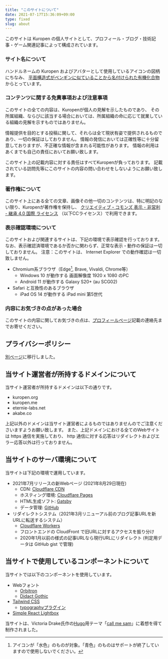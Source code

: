 ```yaml
---
title: "このサイトについて"
date: 2021-07-17T15:36:09+09:00
type: fixed
slug: about
---
```

このサイトは Kuropen の個人サイトとして、プロフィール・ブログ・技術記事・ゲーム関連記事によって構成されています。

### サイト名について
ハンドルネームの Kuropen およびアバターとして使用しているアイコンの図柄にちなみ、
[平面構造式がペンギンに似ていることから名付けられた有機化合物](https://ja.wikipedia.org/wiki/%E3%83%9A%E3%83%B3%E3%82%AE%E3%83%8E%E3%83%B3) からとっています。

### コンテンツに関する免責事項および注意事項
このサイトの全ての内容は、Kuropenが個人の見解を示したものであり、
その所属組織、ならびに該当する場合においては、所属組織の命に応じて就業している組織の見解を示すものではありません。

情報提供を目的とする投稿に関して、それらは全て現状有姿で提供されるものであり、一切の保証はしておりません。
情報の発信においては正確性等に十分留意しておりますが、不正確な情報が含まれる可能性があります。
情報の利用はあくまでも自己の責任においてお願い致します。

このサイト上の記載内容に対する責任はすべてKuropenが負っております。
記載されている訪問先等にこのサイトの内容の問い合わせをしないようにお願い致します。

### 著作権について
このサイト上にある全ての文章、画像その他一切のコンテンツは、特に明記のない限り、Kuropenが著作権を保持し、
[クリエイティブ・コモンズ 表示 - 非営利 - 継承 4.0 国際 ライセンス](https://creativecommons.org/licenses/by-nc-sa/4.0/)
（以下CCライセンス）で利用できます。

### 表示確認環境について
このサイトおよび関連するサイトは、下記の環境で表示確認を行っております。
なお、表示確認済環境であるか否かに関わらず、正常な表示・動作の保証は一切しておりません。
注意：このサイトは、 Internet Explorer での動作確認は一切致しません。

- Chromium系ブラウザ（Edge[^1], Brave, Vivaldi, Chrome等）
   - Windows 10 が動作する 画面解像度 1920 x 1080 のPC
   - Android 11 が動作する Galaxy S20+ (au SCG02)
- Safari と互換性のあるブラウザ
   - iPad OS 14 が動作する iPad mini 第5世代

[^1]: アイコンが「水色」のものが対象。「青色」のものはサポートが終了していますので使用しないでください。

### 内容にお気づきの点があった場合
このサイトの内容に関してお気づきの点は、[プロフィールページ](/profile)記載の連絡先までお寄せください。

## プライバシーポリシー
[別ページ](/privacy)に移行しました。

## 当サイト運営者が所持するドメインについて
当サイト運営者が所持するドメインは以下の通りです。

- kuropen.org
- kuropen.me
- eternie-labs.net
- akabe.co

上記以外のドメインは当サイト運営者によるものではありませんのでご注意くださいますようお願い致します。
また、上記ドメインにおける全てのWebサイトは https 通信を実施しており、 http 通信に対する応答はリダイレクトおよびエラー応答以外は行っておりません。

## 当サイトのサーバ環境について
当サイトは下記の環境で運用しています。

- 2021年7月リリースの新Webページ (2021年8月29日現在)
   - CDN: [Cloudflare CDN](https://www.cloudflare.com/ja-jp/)
   - ホスティング環境: [Cloudflare Pages](https://pages.cloudflare.com/)
   - HTML生成ソフト: [Gatsby](https://www.gatsbyjs.com/)
   - データ管理: [GitHub](https://github.com/kuropen/kuropen)
- リダイレクトシステム（2021年3月リニューアル前のブログ記事URLを新URLに転送するシステム）
   - [Cloudflare Workers](https://workers.cloudflare.com/)
   - フロントエンドの CloudFront で旧URLに対するアクセスを振り分け
   - 2020年1月以前の様式の記事URLなら現行URLにリダイレクト (判定用データは GitHub gist で管理)

## 当サイトで使用しているコンポーネントについて
当サイトでは以下のコンポーネントを使用しています。

- Webフォント
   - [Orbitron](https://www.theleagueofmoveabletype.com/orbitron)
   - [Didact Gothic](https://github.com/ossobuffo/didact-gothic)
- [Tailwind CSS](https://tailwindcss.com/)
   - [typographyプラグイン](https://github.com/tailwindlabs/tailwindcss-typography)
- [Simple React Lightbox](https://simple-react-lightbox.dev/)

当サイトは、Victoria Drake氏作の[Hugo](https://gohugo.io/)用テーマ「[call me sam](https://victoria.dev/hugo-theme-sam/)」に着想を得て制作されました。
